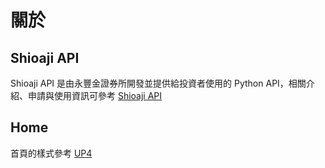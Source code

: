 # 關於

## Shioaji API

Shioaji API 是由永豐金證券所開發並提供給投資者使用的 Python API，相關介紹、申請與使用資訊可參考 <a href="https://sinotrade.github.io/" target="_blank">Shioaji API</a>

## Home

首頁的樣式參考 <a href="https://github.com/up42/up42-py" target="_blank">UP4</a>

